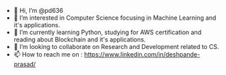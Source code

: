 - 👋 Hi, I’m @pd636
- 👀 I’m interested in Computer Science focusing in Machine Learning and it's applications.
- 🌱 I’m currently learning Python, studying for AWS certification and reading about Blockchain and it's applications.
- 💞️ I’m looking to collaborate on Research and Development related to CS.
- 📫 How to reach me on : https://www.linkedin.com/in/deshpande-prasad/

<!---
pd636/pd636 is a ✨ special ✨ repository because its `README.md` (this file) appears on your GitHub profile.
You can click the Preview link to take a look at your changes.
--->
